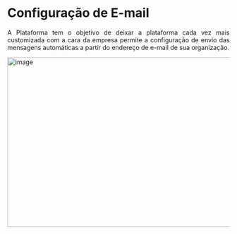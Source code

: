 # Configuração de E-mail

<p style="text-align: justify;">A Plataforma tem o objetivo de deixar a plataforma cada vez mais customizada com a cara da empresa permite a configuração de envio das mensagens automáticas a partir do endereço de e-mail de sua organização.</p>

<img width="1567" height="385" alt="image" src="https://github.com/user-attachments/assets/7329c4a4-ee60-4f2e-b082-3f026bab3d39" />

